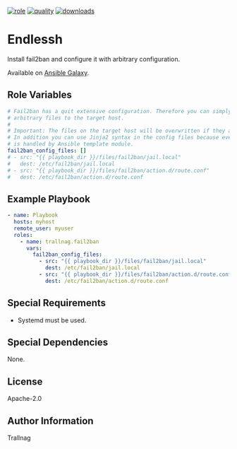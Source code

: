 [![role](https://img.shields.io/ansible/role/54870)](https://galaxy.ansible.com/trallnag/fail2ban)
[![quality](https://img.shields.io/ansible/quality/54870)](https://galaxy.ansible.com/trallnag/fail2ban)
[![downloads](https://img.shields.io/ansible/role/d/54870?label=downloads)](https://galaxy.ansible.com/trallnag/fail2ban)

# Endlessh

Install fail2ban and configure it with arbitrary configuration.

Available on [Ansible Galaxy](https://galaxy.ansible.com/trallnag/fail2ban).

## Role Variables

```yaml
# Fail2ban has a quit extensive configuration. Therefore you can simply copy
# arbitrary files to the target host.
# 
# Important: The files on the target host will be overwritten if they already exist.
# In addition you can use Jinja2 syntax in the config files because every file
# is handled by Ansible template module.
fail2ban_config_files: []
# - src: "{{ playbook_dir }}/files/fail2ban/jail.local"
#   dest: /etc/fail2ban/jail.local
# - src: "{{ playbook_dir }}/files/fail2ban/action.d/route.conf"
#   dest: /etc/fail2ban/action.d/route.conf
```

## Example Playbook

```yaml
- name: Playbook
  hosts: myhost
  remote_user: myuser
  roles:
    - name: trallnag.fail2ban
      vars:
        fail2ban_config_files:
          - src: "{{ playbook_dir }}/files/fail2ban/jail.local"
            dest: /etc/fail2ban/jail.local
          - src: "{{ playbook_dir }}/files/fail2ban/action.d/route.conf"
            dest: /etc/fail2ban/action.d/route.conf
```

## Special Requirements

* Systemd must be used.

## Special Dependencies

None.

## License

Apache-2.0

## Author Information

Trallnag
